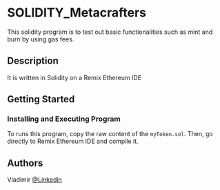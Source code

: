# SOLIDITY_Metacrafters

This solidity program is to test out basic functionalities such as mint and burn by using gas fees.

## Description

It is written in Solidity on a Remix Ethereum IDE

## Getting Started

### Installing and Executing Program

To runs this program, copy the raw content of the `myToken.sol`. Then, go directly to Remix Ethereum IDE and compile it.

## Authors

Vladimir
[@Linkedin](https://www.linkedin.com/in/vladimir-al-guerrero-178b6a24b/)
